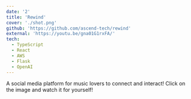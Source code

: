 ```yaml
---
date: '2'
title: 'Rewind'
cover: './shot.png'
github: 'https://github.com/ascend-tech/rewind'
external: 'https://youtu.be/gna01G1rxFA/'
tech:
  - TypeScript
  - React
  - AWS
  - Flask
  - OpenAI
---
```


A social media platform for music lovers to connect and interact! Click on the image and watch it for yourself!
